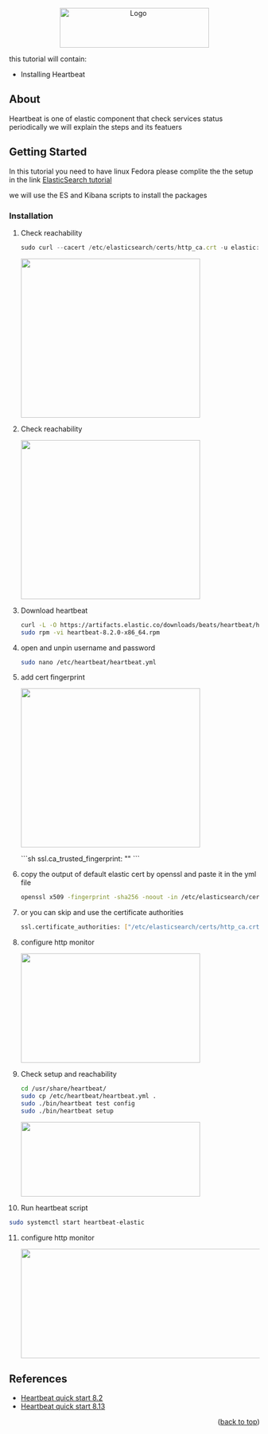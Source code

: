 <a name="readme-top">

<!-- PROJECT LOGO -->
<br />
<div align="center">
  <a href="https://github.com/othneildrew/Best-README-Template">
    <img src="https://images.contentstack.io/v3/assets/bltefdd0b53724fa2ce/blt3e2c7bebbae51138/6568a0834c0b9a3624d5582a/logo-tagline-white.svg" alt="Logo" width="300" height="80">
  </a>
</div>
</a>

this tutorial will contain:
* Installing Heartbeat





<!-- ABOUT THE PROJECT -->
## About 
Heartbeat is one of elastic component that check services status periodically we will explain the steps and its featuers




<!-- GETTING STARTED -->
## Getting Started

In this tutorial you need to have linux Fedora please complite the the setup in the link [ElasticSearch tutorial](https://github.com/wildcard-94/ElasticSearch)

we will use the ES and Kibana scripts to install the packages


### Installation

1. Check reachability   
   ```js
   sudo curl --cacert /etc/elasticsearch/certs/http_ca.crt -u elastic:$ELASTIC_PASSWORD https://localhost:9200
   ```
    <p>
    <img width="360" height="320" src="https://i.imgur.com/lc1Fuki.png" >
    </p>

2. Check reachability   
    <p>
    <img width="360" height="320" src="https://imgur.com/TeUwsZ6.png" >
    </p>
    
3. Download heartbeat 
   ```sh
   curl -L -O https://artifacts.elastic.co/downloads/beats/heartbeat/heartbeat-8.2.0-x86_64.rpm
   sudo rpm -vi heartbeat-8.2.0-x86_64.rpm
   ```
4. open and unpin username and password
   ```sh
   sudo nano /etc/heartbeat/heartbeat.yml
   ```

5. add cert fingerprint 
    <p>
    <img width="360" height="320" src="https://imgur.com/TstXxyH.png" >
    </p>
   ```sh
   ssl.ca_trusted_fingerprint: "<es cert fingerprint>"
   ```
   
6. copy the output of default elastic cert by openssl and paste it in the yml file
   ```sh
   openssl x509 -fingerprint -sha256 -noout -in /etc/elasticsearch/certs/http_ca.crt | awk --field-separator="=" '{print $2}' | sed 's/://g'
   ```
7. or you can skip and use the certificate authorities  
   ```sh
   ssl.certificate_authorities: ["/etc/elasticsearch/certs/http_ca.crt"]
   ```
8. configure http monitor 
    <p>
    <img width="360" height="220" src="https://imgur.com/5weblck.png" >
    </p>
   
9. Check setup and reachability
   ```sh
   cd /usr/share/heartbeat/
   sudo cp /etc/heartbeat/heartbeat.yml .
   sudo ./bin/heartbeat test config
   sudo ./bin/heartbeat setup
   ```
   
    <p>
    <img width="360" height="150" src="https://imgur.com/JMGUs8V.png" >
    </p>

10. Run heartbeat script
   ```sh
   sudo systemctl start heartbeat-elastic
   ```
11. configure http monitor 
    <p>
    <img width="600" height="220" src="https://imgur.com/vwVDiex.png" >
    </p>





## References

* [Heartbeat quick start 8.2](https://www.elastic.co/guide/en/beats/heartbeat/8.2/heartbeat-installation-configuration.html)
* [Heartbeat quick start 8.13](https://www.elastic.co/guide/en/beats/heartbeat/8.13/heartbeat-installation-configuration.html)


<p align="right">(<a href="#readme-top">back to top</a>)</p>



